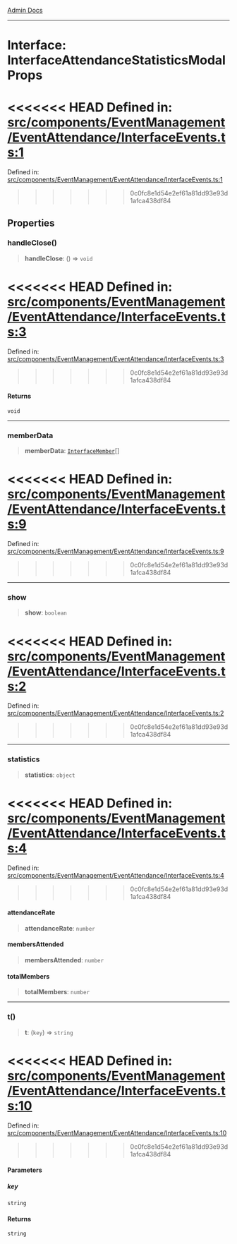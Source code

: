 [Admin Docs](/)

***

# Interface: InterfaceAttendanceStatisticsModalProps

<<<<<<< HEAD
Defined in: [src/components/EventManagement/EventAttendance/InterfaceEvents.ts:1](https://github.com/abhassen44/talawa-admin/blob/285f7384c3d26b5028a286d84f89b85120d130a2/src/components/EventManagement/EventAttendance/InterfaceEvents.ts#L1)
=======
Defined in: [src/components/EventManagement/EventAttendance/InterfaceEvents.ts:1](https://github.com/PalisadoesFoundation/talawa-admin/blob/main/src/components/EventManagement/EventAttendance/InterfaceEvents.ts#L1)
>>>>>>> 0c0fc8e1d54e2ef61a81dd93e93d1afca438df84

## Properties

### handleClose()

> **handleClose**: () => `void`

<<<<<<< HEAD
Defined in: [src/components/EventManagement/EventAttendance/InterfaceEvents.ts:3](https://github.com/abhassen44/talawa-admin/blob/285f7384c3d26b5028a286d84f89b85120d130a2/src/components/EventManagement/EventAttendance/InterfaceEvents.ts#L3)
=======
Defined in: [src/components/EventManagement/EventAttendance/InterfaceEvents.ts:3](https://github.com/PalisadoesFoundation/talawa-admin/blob/main/src/components/EventManagement/EventAttendance/InterfaceEvents.ts#L3)
>>>>>>> 0c0fc8e1d54e2ef61a81dd93e93d1afca438df84

#### Returns

`void`

***

### memberData

> **memberData**: [`InterfaceMember`](InterfaceMember.md)[]

<<<<<<< HEAD
Defined in: [src/components/EventManagement/EventAttendance/InterfaceEvents.ts:9](https://github.com/abhassen44/talawa-admin/blob/285f7384c3d26b5028a286d84f89b85120d130a2/src/components/EventManagement/EventAttendance/InterfaceEvents.ts#L9)
=======
Defined in: [src/components/EventManagement/EventAttendance/InterfaceEvents.ts:9](https://github.com/PalisadoesFoundation/talawa-admin/blob/main/src/components/EventManagement/EventAttendance/InterfaceEvents.ts#L9)
>>>>>>> 0c0fc8e1d54e2ef61a81dd93e93d1afca438df84

***

### show

> **show**: `boolean`

<<<<<<< HEAD
Defined in: [src/components/EventManagement/EventAttendance/InterfaceEvents.ts:2](https://github.com/abhassen44/talawa-admin/blob/285f7384c3d26b5028a286d84f89b85120d130a2/src/components/EventManagement/EventAttendance/InterfaceEvents.ts#L2)
=======
Defined in: [src/components/EventManagement/EventAttendance/InterfaceEvents.ts:2](https://github.com/PalisadoesFoundation/talawa-admin/blob/main/src/components/EventManagement/EventAttendance/InterfaceEvents.ts#L2)
>>>>>>> 0c0fc8e1d54e2ef61a81dd93e93d1afca438df84

***

### statistics

> **statistics**: `object`

<<<<<<< HEAD
Defined in: [src/components/EventManagement/EventAttendance/InterfaceEvents.ts:4](https://github.com/abhassen44/talawa-admin/blob/285f7384c3d26b5028a286d84f89b85120d130a2/src/components/EventManagement/EventAttendance/InterfaceEvents.ts#L4)
=======
Defined in: [src/components/EventManagement/EventAttendance/InterfaceEvents.ts:4](https://github.com/PalisadoesFoundation/talawa-admin/blob/main/src/components/EventManagement/EventAttendance/InterfaceEvents.ts#L4)
>>>>>>> 0c0fc8e1d54e2ef61a81dd93e93d1afca438df84

#### attendanceRate

> **attendanceRate**: `number`

#### membersAttended

> **membersAttended**: `number`

#### totalMembers

> **totalMembers**: `number`

***

### t()

> **t**: (`key`) => `string`

<<<<<<< HEAD
Defined in: [src/components/EventManagement/EventAttendance/InterfaceEvents.ts:10](https://github.com/abhassen44/talawa-admin/blob/285f7384c3d26b5028a286d84f89b85120d130a2/src/components/EventManagement/EventAttendance/InterfaceEvents.ts#L10)
=======
Defined in: [src/components/EventManagement/EventAttendance/InterfaceEvents.ts:10](https://github.com/PalisadoesFoundation/talawa-admin/blob/main/src/components/EventManagement/EventAttendance/InterfaceEvents.ts#L10)
>>>>>>> 0c0fc8e1d54e2ef61a81dd93e93d1afca438df84

#### Parameters

##### key

`string`

#### Returns

`string`
